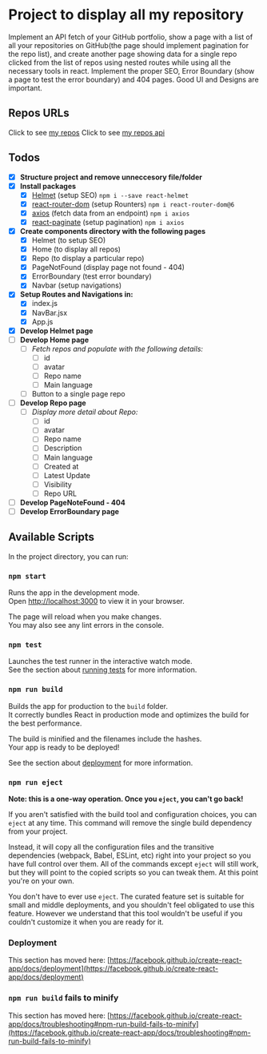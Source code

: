 # Project to display all my repository
Implement an API fetch of your GitHub portfolio, show a page with a list of all your repositories on GitHub(the page should implement pagination for the repo list), and create another page showing data for a single repo clicked from the list of repos using nested routes while using all the necessary tools in react. Implement the proper SEO, Error Boundary (show a page to test the error boundary) and 404 pages. Good UI and Designs are important. 

## Repos URLs
Click to see [my repos](https://github.com/scorti-paul)
Click to see [my repos api](https://api.github.com/users/scorti-paul)

## Todos

- [x] **Structure project and remove unneccesory file/folder**
- [x] **Install packages**
  - [x] [Helmet](https://www.javatpoint.com/react-helmet) (setup SEO) `npm i --save react-helmet`
  - [x] [react-router-dom](https://v5.reactrouter.com/web/guides/quick-start) (setup Rounters) `npm i react-router-dom@6`
  - [x] [axios](https://axios-http.com/docs/intro) (fetch data from an endpoint) `npm i axios`
  - [x] [react-paginate](https://github.com/AdeleD/react-paginate) (setup pagination) `npm i axios`
- [x] **Create components directory with the following pages**
  - [x] Helmet (to setup SEO)
  - [x] Home (to display all repos)
  - [x] Repo (to display a particular repo)
  - [x] PageNotFound (display page not found - 404)
  - [x] ErrorBoundary (test error boundary)
  - [x] Navbar (setup navigations)
- [x] **Setup Routes and Navigations in:**
  - [x] index.js
  - [x] NavBar.jsx
  - [x] App.js
- [x] **Develop Helmet page**
- [ ] **Develop Home page**
  - [ ] *Fetch repos and populate with the following details:*
    - [ ] id
    - [ ] avatar
    - [ ] Repo name
    - [ ] Main language
  - [ ] Button to a single page repo
- [ ] **Develop Repo page**
  - [ ] *Display more detail about Repo:*
    - [ ] id
    - [ ] avatar
    - [ ] Repo name
    - [ ] Description
    - [ ] Main language
    - [ ] Created at
    - [ ] Latest Update
    - [ ] Visibility
    - [ ] Repo URL
- [ ] **Develop PageNoteFound - 404**
- [ ] **Develop ErrorBoundary page**

## Available Scripts

In the project directory, you can run:

### `npm start`

Runs the app in the development mode.\
Open [http://localhost:3000](http://localhost:3000) to view it in your browser.

The page will reload when you make changes.\
You may also see any lint errors in the console.

### `npm test`

Launches the test runner in the interactive watch mode.\
See the section about [running tests](https://facebook.github.io/create-react-app/docs/running-tests) for more information.

### `npm run build`

Builds the app for production to the `build` folder.\
It correctly bundles React in production mode and optimizes the build for the best performance.

The build is minified and the filenames include the hashes.\
Your app is ready to be deployed!

See the section about [deployment](https://facebook.github.io/create-react-app/docs/deployment) for more information.

### `npm run eject`

**Note: this is a one-way operation. Once you `eject`, you can't go back!**

If you aren't satisfied with the build tool and configuration choices, you can `eject` at any time. This command will remove the single build dependency from your project.

Instead, it will copy all the configuration files and the transitive dependencies (webpack, Babel, ESLint, etc) right into your project so you have full control over them. All of the commands except `eject` will still work, but they will point to the copied scripts so you can tweak them. At this point you're on your own.

You don't have to ever use `eject`. The curated feature set is suitable for small and middle deployments, and you shouldn't feel obligated to use this feature. However we understand that this tool wouldn't be useful if you couldn't customize it when you are ready for it.


### Deployment

This section has moved here: [https://facebook.github.io/create-react-app/docs/deployment](https://facebook.github.io/create-react-app/docs/deployment)

### `npm run build` fails to minify

This section has moved here: [https://facebook.github.io/create-react-app/docs/troubleshooting#npm-run-build-fails-to-minify](https://facebook.github.io/create-react-app/docs/troubleshooting#npm-run-build-fails-to-minify)




